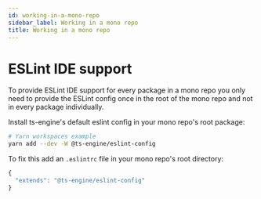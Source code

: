 ```yaml
---
id: working-in-a-mono-repo
sidebar_label: Working in a mono repo
title: Working in a mono repo
---
```


# ESLint IDE support

To provide ESLint IDE support for every package in a mono repo you only need to provide the ESLint config once in the root of the mono repo and not in every package individually.

Install ts-engine's default eslint config in your mono repo's root package:

```sh
# Yarn workspaces example
yarn add --dev -W @ts-engine/eslint-config
```

To fix this add an `.eslintrc` file in your mono repo's root directory:

```ts
{
  "extends": "@ts-engine/eslint-config"
}
```
